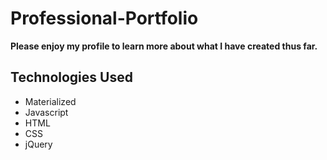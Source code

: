 # Professional-Portfolio

**Please enjoy my profile to learn more about what I have created thus far.**

## Technologies Used

* Materialized
* Javascript
* HTML
* CSS
* jQuery

